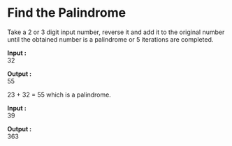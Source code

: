 <h1>Find the Palindrome</h1>

Take a 2 or 3 digit input number, reverse it and add it to the original number until the obtained number is a palindrome or 5 iterations are completed.<br>

<b>Input :</b><br>
32<br>

<b>Output :</b><br> 
55<br>

23 + 32 = 55 which is a palindrome.<br>

<b>Input :</b><br>
39<br>

<b>Output :</b><br>
363

